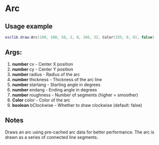 # Arc

## Usage example
```lua
esclib.draw:Arc(100, 100, 50, 2, 0, 180, 32, Color(255, 0, 0), false)
```

## Args:
1. **number** cx - Center X position
2. **number** cy - Center Y position
3. **number** radius - Radius of the arc
4. **number** thickness - Thickness of the arc line
5. **number** startang - Starting angle in degrees
6. **number** endang - Ending angle in degrees
7. **number** roughness - Number of segments (higher = smoother)
8. **Color** color - Color of the arc
9. **boolean** bClockwise - Whether to draw clockwise (default: false)

## Notes
Draws an arc using pre-cached arc data for better performance. The arc is drawn as a series of connected line segments.
